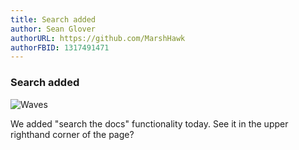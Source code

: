 ```yaml
---
title: Search added
author: Sean Glover
authorURL: https://github.com/MarshHawk
authorFBID: 1317491471
---
```


### Search added

![Waves](https://github.githubassets.com/images/icons/emoji/unicode/1f44b.png) 

We added "search the docs" functionality today. See it in the upper righthand corner of the page?